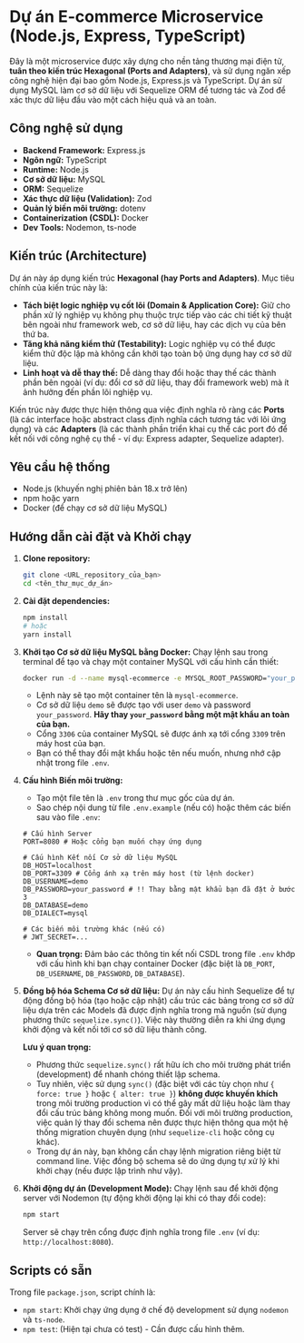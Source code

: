# Dự án E-commerce Microservice (Node.js, Express, TypeScript)

Đây là một microservice được xây dựng cho nền tảng thương mại điện tử, **tuân theo kiến trúc Hexagonal (Ports and Adapters)**, và sử dụng ngăn xếp công nghệ hiện đại bao gồm Node.js, Express.js và TypeScript. Dự án sử dụng MySQL làm cơ sở dữ liệu với Sequelize ORM để tương tác và Zod để xác thực dữ liệu đầu vào một cách hiệu quả và an toàn.

## Công nghệ sử dụng

* **Backend Framework:** Express.js
* **Ngôn ngữ:** TypeScript
* **Runtime:** Node.js
* **Cơ sở dữ liệu:** MySQL
* **ORM:** Sequelize
* **Xác thực dữ liệu (Validation):** Zod
* **Quản lý biến môi trường:** dotenv
* **Containerization (CSDL):** Docker
* **Dev Tools:** Nodemon, ts-node

## Kiến trúc (Architecture)

Dự án này áp dụng kiến trúc **Hexagonal (hay Ports and Adapters)**. Mục tiêu chính của kiến trúc này là:

* **Tách biệt logic nghiệp vụ cốt lõi (Domain & Application Core):** Giữ cho phần xử lý nghiệp vụ không phụ thuộc trực tiếp vào các chi tiết kỹ thuật bên ngoài như framework web, cơ sở dữ liệu, hay các dịch vụ của bên thứ ba.
* **Tăng khả năng kiểm thử (Testability):** Logic nghiệp vụ có thể được kiểm thử độc lập mà không cần khởi tạo toàn bộ ứng dụng hay cơ sở dữ liệu.
* **Linh hoạt và dễ thay thế:** Dễ dàng thay đổi hoặc thay thế các thành phần bên ngoài (ví dụ: đổi cơ sở dữ liệu, thay đổi framework web) mà ít ảnh hưởng đến phần lõi nghiệp vụ.

Kiến trúc này được thực hiện thông qua việc định nghĩa rõ ràng các **Ports** (là các interface hoặc abstract class định nghĩa cách tương tác với lõi ứng dụng) và các **Adapters** (là các thành phần triển khai cụ thể các port đó để kết nối với công nghệ cụ thể - ví dụ: Express adapter, Sequelize adapter).

## Yêu cầu hệ thống

* Node.js (khuyến nghị phiên bản 18.x trở lên)
* npm hoặc yarn
* Docker (để chạy cơ sở dữ liệu MySQL)

## Hướng dẫn cài đặt và Khởi chạy

1.  **Clone repository:**
    ```bash
    git clone <URL_repository_của_bạn>
    cd <tên_thư_mục_dự_án>
    ```

2.  **Cài đặt dependencies:**
    ```bash
    npm install
    # hoặc
    yarn install
    ```

3.  **Khởi tạo Cơ sở dữ liệu MySQL bằng Docker:**
    Chạy lệnh sau trong terminal để tạo và chạy một container MySQL với cấu hình cần thiết:
    ```bash
    docker run -d --name mysql-ecommerce -e MYSQL_ROOT_PASSWORD="your_password" -e MYSQL_USER="demo" -e MYSQL_PASSWORD="your_password" -e MYSQL_DATABASE="demo" -p 3309:3306 bitnami/mysql:8.0
    ```
    * Lệnh này sẽ tạo một container tên là `mysql-ecommerce`.
    * Cơ sở dữ liệu `demo` sẽ được tạo với user `demo` và password `your_password`. **Hãy thay `your_password` bằng một mật khẩu an toàn của bạn.**
    * Cổng `3306` của container MySQL sẽ được ánh xạ tới cổng `3309` trên máy host của bạn.
    * Bạn có thể thay đổi mật khẩu hoặc tên nếu muốn, nhưng nhớ cập nhật trong file `.env`.

4.  **Cấu hình Biến môi trường:**
    * Tạo một file tên là `.env` trong thư mục gốc của dự án.
    * Sao chép nội dung từ file `.env.example` (nếu có) hoặc thêm các biến sau vào file `.env`:

    ```env
    # Cấu hình Server
    PORT=8080 # Hoặc cổng bạn muốn chạy ứng dụng

    # Cấu hình Kết nối Cơ sở dữ liệu MySQL
    DB_HOST=localhost
    DB_PORT=3309 # Cổng ánh xạ trên máy host (từ lệnh docker)
    DB_USERNAME=demo
    DB_PASSWORD=your_password # !! Thay bằng mật khẩu bạn đã đặt ở bước 3
    DB_DATABASE=demo
    DB_DIALECT=mysql

    # Các biến môi trường khác (nếu có)
    # JWT_SECRET=...
    ```
    * **Quan trọng:** Đảm bảo các thông tin kết nối CSDL trong file `.env` khớp với cấu hình khi bạn chạy container Docker (đặc biệt là `DB_PORT`, `DB_USERNAME`, `DB_PASSWORD`, `DB_DATABASE`).

5.  **Đồng bộ hóa Schema Cơ sở dữ liệu:**
    Dự án này cấu hình Sequelize để tự động đồng bộ hóa (tạo hoặc cập nhật) cấu trúc các bảng trong cơ sở dữ liệu dựa trên các Models đã được định nghĩa trong mã nguồn (sử dụng phương thức `sequelize.sync()`). Việc này thường diễn ra khi ứng dụng khởi động và kết nối tới cơ sở dữ liệu thành công.

    **Lưu ý quan trọng:**
    * Phương thức `sequelize.sync()` rất hữu ích cho môi trường phát triển (development) để nhanh chóng thiết lập schema.
    * Tuy nhiên, việc sử dụng `sync()` (đặc biệt với các tùy chọn như `{ force: true }` hoặc `{ alter: true }`) **không được khuyến khích** trong môi trường production vì có thể gây mất dữ liệu hoặc làm thay đổi cấu trúc bảng không mong muốn. Đối với môi trường production, việc quản lý thay đổi schema nên được thực hiện thông qua một hệ thống migration chuyên dụng (như `sequelize-cli` hoặc công cụ khác).
    * Trong dự án này, bạn không cần chạy lệnh migration riêng biệt từ command line. Việc đồng bộ schema sẽ do ứng dụng tự xử lý khi khởi chạy (nếu được lập trình như vậy).

6.  **Khởi động dự án (Development Mode):**
    Chạy lệnh sau để khởi động server với Nodemon (tự động khởi động lại khi có thay đổi code):
    ```bash
    npm start
    ```
    Server sẽ chạy trên cổng được định nghĩa trong file `.env` (ví dụ: `http://localhost:8080`).

## Scripts có sẵn

Trong file `package.json`, script chính là:

* `npm start`: Khởi chạy ứng dụng ở chế độ development sử dụng `nodemon` và `ts-node`.
* `npm test`: (Hiện tại chưa có test) - Cần được cấu hình thêm.
